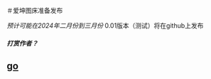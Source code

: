 ＃爱坤图床准备发布

*预计可能在2024年二月份到三月份*
0.01版本（测试）将在github上发布

##### 打赏作者？

## [go](https://qr.alipay.com/fkx16391ogrqw1euzsnu3d7)

